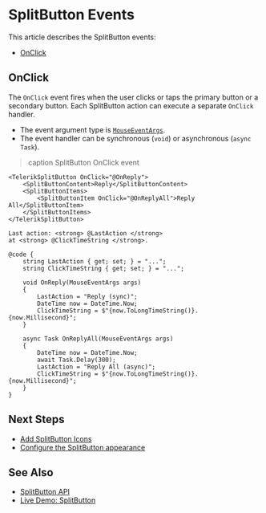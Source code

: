 
# SplitButton Events

This article describes the SplitButton events:

* [OnClick](#onclick)

## OnClick

The `OnClick` event fires when the user clicks or taps the primary button or a secondary button. Each SplitButton action can execute a separate `OnClick` handler.

* The event argument type is [`MouseEventArgs`](https://docs.microsoft.com/en-us/dotnet/api/microsoft.aspnetcore.components.web.mouseeventargs).
* The event handler can be synchronous (`void`) or asynchronous (`async Task`).

>caption SplitButton OnClick event

````RAZOR
<TelerikSplitButton OnClick="@OnReply">
    <SplitButtonContent>Reply</SplitButtonContent>
    <SplitButtonItems>
        <SplitButtonItem OnClick="@OnReplyAll">Reply All</SplitButtonItem>
    </SplitButtonItems>
</TelerikSplitButton>

Last action: <strong> @LastAction </strong>
at <strong> @ClickTimeString </strong>.

@code {
    string LastAction { get; set; } = "...";
    string ClickTimeString { get; set; } = "...";

    void OnReply(MouseEventArgs args)
    {
        LastAction = "Reply (sync)";
        DateTime now = DateTime.Now;
        ClickTimeString = $"{now.ToLongTimeString()}.{now.Millisecond}";
    }

    async Task OnReplyAll(MouseEventArgs args)
    {
        DateTime now = DateTime.Now;
        await Task.Delay(300);
        LastAction = "Reply All (async)";
        ClickTimeString = $"{now.ToLongTimeString()}.{now.Millisecond}";
    }
}
````

## Next Steps

* [Add SplitButton Icons](slug:splitbutton-icons)
* [Configure the SplitButton appearance](slug:splitbutton-appearance)

## See Also

* [SplitButton API](slug:Telerik.Blazor.Components.TelerikSplitButton)
* [Live Demo: SplitButton](https://demos.telerik.com/blazor-ui/splitbutton/overview)
